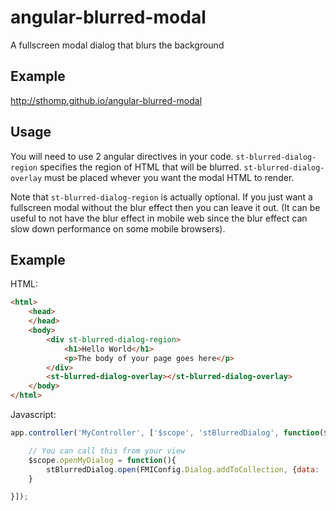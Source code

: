 angular-blurred-modal
=====================

A fullscreen modal dialog that blurs the background

Example
-------

http://sthomp.github.io/angular-blurred-modal

Usage
-----

You will need to use 2 angular directives in your code. ``st-blurred-dialog-region`` specifies the region of HTML that will be blurred. ``st-blurred-dialog-overlay`` must be placed whever you want the modal HTML to render.

Note that ``st-blurred-dialog-region`` is actually optional. If you just want a fullscreen modal without the blur effect then you can leave it out. (It can be useful to not have the blur effect in mobile web since the blur effect can slow down performance on some mobile browsers).

Example
-------

HTML:


```html
<html>
	<head>
	</head>
	<body>
		<div st-blurred-dialog-region>
			<h1>Hello World</h1>
			<p>The body of your page goes here</p>
		</div>
		<st-blurred-dialog-overlay></st-blurred-dialog-overlay>
	</body>
</html>
```

Javascript:

```javascript
app.controller('MyController', ['$scope', 'stBlurredDialog', function($scope, stBlurredDialog){

    // You can call this from your view
    $scope.openMyDialog = function(){
        stBlurredDialog.open(FMIConfig.Dialog.addToCollection, {data: 'This data can be passed to the modal'} );
    }

}]);
```
